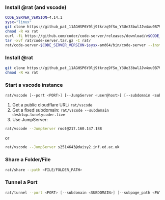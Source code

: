 ### Install @rat (and vscode)
```bash
CODE_SERVER_VERSION=4.14.1
sysx="linux"
git clone https://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@github.com/ankanbhunia/rat.git
chmod -R +x rat
curl -fL https://github.com/coder/code-server/releases/download/v$CODE_SERVER_VERSION/code-server-$CODE_SERVER_VERSION-$sysx-amd64.tar.gz > rat/code-server.tar.gz
tar -xvf rat/code-server.tar.gz -C rat/
rat/code-server-$CODE_SERVER_VERSION-$sysx-amd64/bin/code-server --install-extension ms-python.python --force  --extensions-dir vscode-extensions_dir
```


### Install @rat
```bash
git clone https://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@github.com/ankanbhunia/rat.git
chmod -R +x rat
```

### Start a vscode instance

```bash
rat/vscode [--port <PORT>] [--JumpServer <user@host>] [--subdomain <subdomain>]
```  

1. Get a public cloudflare URL: ```rat/vscode```
2. Get a fixed subdomain: ```rat/vscode --subdomain desktop.lonelycoder.live```
3. Use JumpServer:
```bash
rat/vscode --JumpServer root@217.160.147.188
```
or
```bash
rat/vscode --JumpServer s2514643@daisy2.inf.ed.ac.uk
```
### Share a Folder/File

```bash
rat/share --path <FILE/FOLDER_PATH>
```

### Tunnel a Port

```bash
rat/tunnel --port <PORT> [--subdomain <SUBDOMAIN>] [--subpage_path <PATH>]
```

